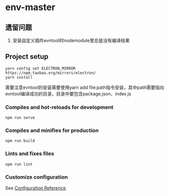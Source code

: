 # env-master

## 遗留问题
1. 安装自定义插件evntool时nodemodule里总是没有编译结果

## Project setup
```
yarn config set ELECTRON_MIRROR https://npm.taobao.org/mirrors/electron/
yarn install
```
需要注意evntool的安装需要使用yarn add file:path指令安装，其中path需要指向evntool编译成功的目录，目录中要包含package.json、index.js
### Compiles and hot-reloads for development
```
npm run serve
```

### Compiles and minifies for production
```
npm run build
```

### Lints and fixes files
```
npm run lint
```

### Customize configuration
See [Configuration Reference](https://cli.vuejs.org/config/).
